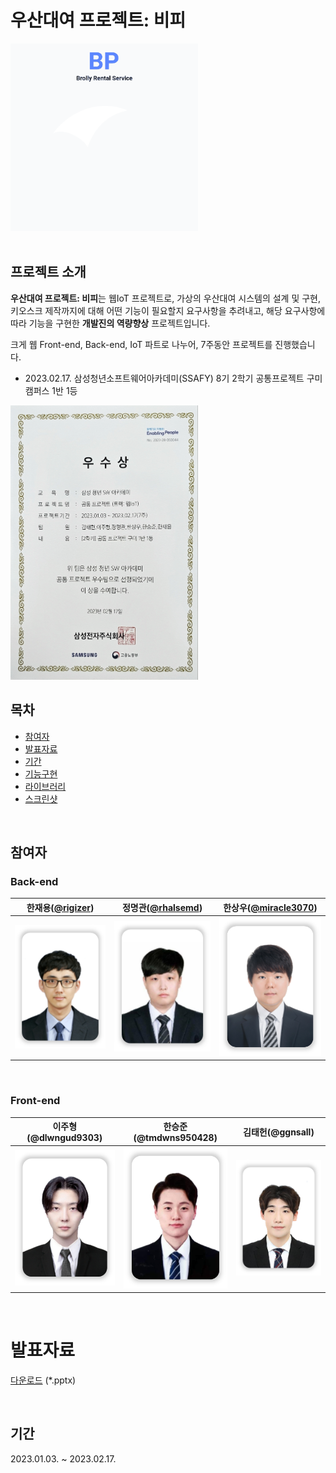 # 우산대여 프로젝트: 비피
<div align="left">
<img width="300" src="image/bp-logo.gif">
</div>

<br/>

## 프로젝트 소개
**우산대여 프로젝트: 비피**는 웹IoT 프로젝트로, 가상의 우산대여 시스템의 설계 및 구현, 키오스크 제작까지에 대해 어떤 기능이 필요할지 요구사항을 추려내고, 해당 요구사항에 따라 기능을 구현한 **개발진의 역량향상** 프로젝트입니다.

크게 웹 Front-end, Back-end, IoT 파트로 나누어, 7주동안 프로젝트를 진행했습니다.

- 2023.02.17. 삼성청년소프트웨어아카데미(SSAFY) 8기 2학기 공통프로젝트 구미캠퍼스 1반 1등

<img width="300" src="image/bp-certificate.png">

<br/>

## 목차
- [참여자](#참여자)
- [발표자료](#발표자료)
- [기간](#기간)
- [기능구현](#기능구현)
- [라이브러리](#라이브러리리)
- [스크린샷](#스크린샷)

<br/>

## 참여자

### Back-end

| 한재용([@rigizer](https://github.com/rigizer)) | 정명관([@rhalsemd](https://github.com/rhalsemd)) | 한상우([@miracle3070](https://github.com/miracle3070)) |
|:----:|:----:|:----:|
|<img width="200" src="image/bp-jyhan.png">|<img width="200" src="image/bp-mkjeong.png">|<img width="200" src="image/bp-swhan.png">|

<br/>

### Front-end

| 이주형(@dlwngud9303) | 한승준(@tmdwns950428) | 김태헌(@ggnsall) |
|:----:|:----:|:----:|
|<img width="200" src="image/bp-jhlee.png">|<img width="200" src="image/bp-sjhan.png">|<img width="200" src="image/bp-thkim.png">|

<br/>

# 발표자료
[다운로드](data/공통PJT_구미_1반_D104_비피.pptx) (*.pptx)

<br/>


## 기간
2023.01.03. ~ 2023.02.17.

<br/>
